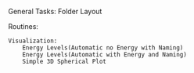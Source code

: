 General Tasks:
    Folder Layout

Routines:

    Visualization:
        Energy Levels(Automatic no Energy with Naming)
        Energy Levels(Automatic with Energy and Naming)
        Simple 3D Spherical Plot    